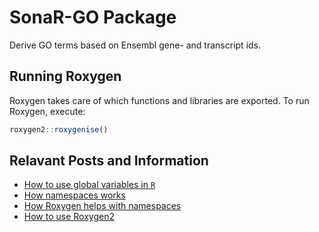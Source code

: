 # SonaR-GO Package

Derive GO terms based on Ensembl gene- and transcript ids.

## Running Roxygen

Roxygen takes care of which functions and libraries are exported. To run Roxygen, execute:

```r
roxygen2::roxygenise()
```

## Relavant Posts and Information

- [How to use global variables in `R`](https://stackoverflow.com/questions/12598242/global-variables-in-packages-in-r)
- [How namespaces works](http://r-pkgs.had.co.nz/namespace.html)
- [How Roxygen helps with namespaces](http://kbroman.org/pkg_primer/pages/depends.html)
- [How to use Roxygen2](https://github.com/yihui/roxygen2)
